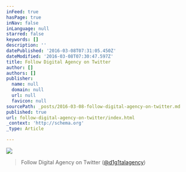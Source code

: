 ```yaml
---
inFeed: true
hasPage: true
inNav: false
inLanguage: null
starred: false
keywords: []
description: ''
datePublished: '2016-03-08T07:31:05.450Z'
dateModified: '2016-03-08T07:30:47.597Z'
title: Follow Digital Agency on Twitter
author: []
authors: []
publisher:
  name: null
  domain: null
  url: null
  favicon: null
sourcePath: _posts/2016-03-08-follow-digital-agency-on-twitter.md
published: true
url: follow-digital-agency-on-twitter/index.html
_context: 'http://schema.org'
_type: Article

---
```

![](https://the-grid-user-content.s3-us-west-2.amazonaws.com/84cb792f-6cde-46ca-b918-2196008ee82e.png)

> Follow Digital Agency on Twitter ([@d1g1talagency][0])



[0]: https://twitter.com/d1g1talagency